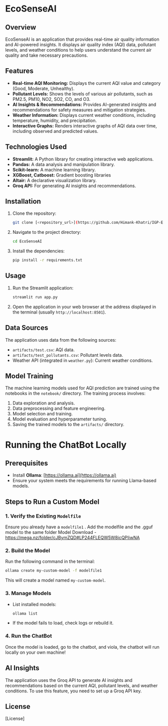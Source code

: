 # EcoSenseAI

## Overview

EcoSenseAI is an application that provides real-time air quality information and AI-powered insights. It displays air quality index (AQI) data, pollutant levels, and weather conditions to help users understand the current air quality and take necessary precautions.

## Features

- **Real-time AQI Monitoring:** Displays the current AQI value and category (Good, Moderate, Unhealthy).
- **Pollutant Levels:** Shows the levels of various air pollutants, such as PM2.5, PM10, NO2, SO2, CO, and O3.
- **AI Insights & Recommendations:** Provides AI-generated insights and recommendations for safety measures and mitigation strategies.
- **Weather Information:** Displays current weather conditions, including temperature, humidity, and precipitation.
- **Interactive Graphs:** Renders interactive graphs of AQI data over time, including observed and predicted values.

## Technologies Used

- **Streamlit:** A Python library for creating interactive web applications.
- **Pandas:** A data analysis and manipulation library.
- **Scikit-learn:** A machine learning library.
- **XGBoost, Catboost:** Gradient boosting libraries
- **Altair:** A declarative visualization library.
- **Groq API:** For generating AI insights and recommendations.

## Installation

1.  Clone the repository:

    ```bash
    git clone [<repository_url>](https://github.com/Himank-Khatri/IGP-EcoSenseAI)
    ```
2.  Navigate to the project directory:

    ```bash
    cd EcoSenseAI
    ```
3.  Install the dependencies:

    ```bash
    pip install -r requirements.txt
    ```

## Usage

1.  Run the Streamlit application:

    ```bash
    streamlit run app.py
    ```
2.  Open the application in your web browser at the address displayed in the terminal (usually `http://localhost:8501`).


## Data Sources

The application uses data from the following sources:

-   `artifacts/test.csv`: AQI data.
-   `artifacts/test_pollutants.csv`: Pollutant levels data.
-   Weather API (integrated in `weather.py`): Current weather conditions.

## Model Training

The machine learning models used for AQI prediction are trained using the notebooks in the `notebook/` directory. The training process involves:

1.  Data exploration and analysis.
2.  Data preprocessing and feature engineering.
3.  Model selection and training.
4.  Model evaluation and hyperparameter tuning.
5.  Saving the trained models to the `artifacts/` directory.

# Running the ChatBot Locally

## Prerequisites
- Install **Ollama**: [https://ollama.ai](https://ollama.ai)
- Ensure your system meets the requirements for running Llama-based models.

## Steps to Run a Custom Model

### 1. Verify the Existing `Modelfile`
Ensure you already have a `modelfile1` .
Add the modelfile and the .gguf model to the same folder
Model Download - https://mega.nz/folder/cJBymZQD#LP244FLEQW5W8icQPIiwNA

### 2. Build the Model
Run the following command in the terminal:

```sh
ollama create my-custom-model -f modelfile1
```

This will create a model named `my-custom-model`.

### 3. Manage Models
- List installed models:

  ```sh
  ollama list
  ```

- If the model fails to load, check logs or rebuild it.

### 4. Run the ChatBot
Once the model is loaded, go to the chatbot, and viola, the chatbot will run locally on your own machine!


## AI Insights

The application uses the Groq API to generate AI insights and recommendations based on the current AQI, pollutant levels, and weather conditions. To use this feature, you need to set up a Groq API key.

## License

[License]
